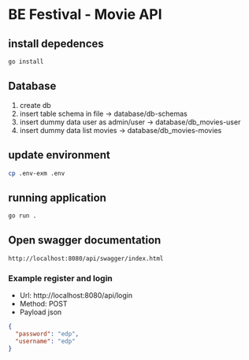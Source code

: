 # BE Festival - Movie API

## install depedences

```sh
go install
```

## Database

1. create db
2. insert table schema in file -> database/db-schemas
3. insert dummy data user as admin/user -> database/db_movies-user
4. insert dummy data list movies -> database/db_movies-movies

## update environment

```sh
cp .env-exm .env
```

## running application

```sh
go run .
```

## Open swagger documentation

```read
http://localhost:8080/api/swagger/index.html
```

### Example register and login

- Url: http://localhost:8080/api/login
- Method: POST
- Payload json

```json
{
  "password": "edp",
  "username": "edp"
}
```
